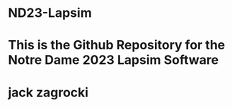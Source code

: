 # ND23-Lapsim
# This is the Github Repository for the Notre Dame 2023 Lapsim Software
# jack zagrocki
